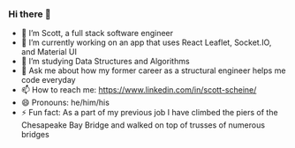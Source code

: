 ### Hi there 👋

- 👨  I’m Scott, a full stack software engineer
- 🔭  I’m currently working on an app that uses React Leaflet, Socket.IO, and Material UI
- 🌱  I’m studying Data Structures and Algorithms
- 💬  Ask me about how my former career as a structural engineer helps me code everyday
- 📫  How to reach me: https://www.linkedin.com/in/scott-scheine/
- 😄  Pronouns: he/him/his
- ⚡ Fun fact: As a part of my previous job I have climbed the piers of the Chesapeake Bay Bridge and walked on top of trusses of numerous bridges

